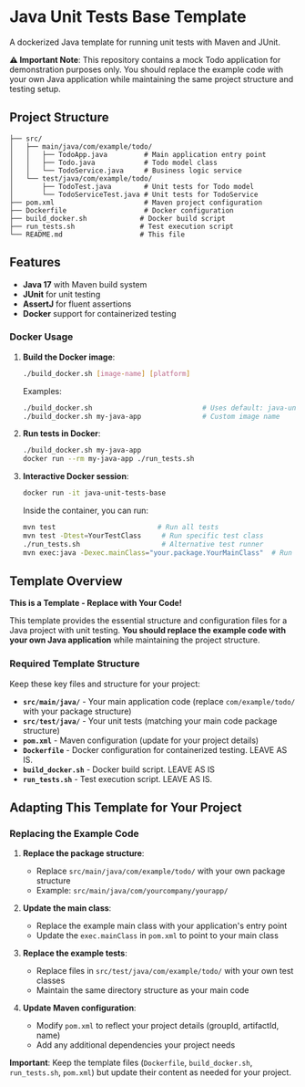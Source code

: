 # Java Unit Tests Base Template

A dockerized Java template for running unit tests with Maven and JUnit.

**⚠️ Important Note**: This repository contains a mock Todo application for demonstration purposes only. You should replace the example code with your own Java application while maintaining the same project structure and testing setup.

## Project Structure

```
├── src/
│   ├── main/java/com/example/todo/
│   │   ├── TodoApp.java         # Main application entry point
│   │   ├── Todo.java            # Todo model class
│   │   └── TodoService.java     # Business logic service
│   └── test/java/com/example/todo/
│       ├── TodoTest.java        # Unit tests for Todo model
│       └── TodoServiceTest.java # Unit tests for TodoService
├── pom.xml                      # Maven project configuration
├── Dockerfile                   # Docker configuration
├── build_docker.sh             # Docker build script
├── run_tests.sh                # Test execution script
└── README.md                   # This file
```

## Features

- **Java 17** with Maven build system
- **JUnit** for unit testing
- **AssertJ** for fluent assertions
- **Docker** support for containerized testing

### Docker Usage

1. **Build the Docker image**:

   ```bash
   ./build_docker.sh [image-name] [platform]
   ```

   Examples:

   ```bash
   ./build_docker.sh                           # Uses default: java-unit-tests-base
   ./build_docker.sh my-java-app               # Custom image name
   ```

2. **Run tests in Docker**:

   ```bash
   ./build_docker.sh my-java-app
   docker run --rm my-java-app ./run_tests.sh
   ```

3. **Interactive Docker session**:

   ```bash
   docker run -it java-unit-tests-base
   ```

   Inside the container, you can run:

   ```bash
   mvn test                         # Run all tests
   mvn test -Dtest=YourTestClass     # Run specific test class
   ./run_tests.sh                    # Alternative test runner
   mvn exec:java -Dexec.mainClass="your.package.YourMainClass"  # Run app
   ```

## Template Overview

**This is a Template - Replace with Your Code!**

This template provides the essential structure and configuration files for a Java project with unit testing. **You should replace the example code with your own Java application** while maintaining the project structure.

### Required Template Structure

Keep these key files and structure for your project:

- **`src/main/java/`** - Your main application code (replace `com/example/todo/` with your package structure)
- **`src/test/java/`** - Your unit tests (matching your main code package structure)
- **`pom.xml`** - Maven configuration (update for your project details)
- **`Dockerfile`** - Docker configuration for containerized testing. LEAVE AS IS.
- **`build_docker.sh`** - Docker build script. LEAVE AS IS
- **`run_tests.sh`** - Test execution script. LEAVE AS IS.


## Adapting This Template for Your Project

### Replacing the Example Code

1. **Replace the package structure**:
   - Replace `src/main/java/com/example/todo/` with your own package structure
   - Example: `src/main/java/com/yourcompany/yourapp/`

2. **Update the main class**:
   - Replace the example main class with your application's entry point
   - Update the `exec.mainClass` in `pom.xml` to point to your main class

3. **Replace the example tests**:
   - Replace files in `src/test/java/com/example/todo/` with your own test classes
   - Maintain the same directory structure as your main code

4. **Update Maven configuration**:
   - Modify `pom.xml` to reflect your project details (groupId, artifactId, name)
   - Add any additional dependencies your project needs

**Important**: Keep the template files (`Dockerfile`, `build_docker.sh`, `run_tests.sh`, `pom.xml`) but update their content as needed for your project.
